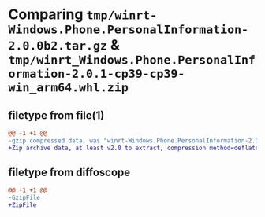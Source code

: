 # Comparing `tmp/winrt-Windows.Phone.PersonalInformation-2.0.0b2.tar.gz` & `tmp/winrt_Windows.Phone.PersonalInformation-2.0.1-cp39-cp39-win_arm64.whl.zip`

## filetype from file(1)

```diff
@@ -1 +1 @@
-gzip compressed data, was "winrt-Windows.Phone.PersonalInformation-2.0.0b2.tar", last modified: Sat Dec  2 18:24:42 2023, max compression
+Zip archive data, at least v2.0 to extract, compression method=deflate
```

## filetype from diffoscope

```diff
@@ -1 +1 @@
-GzipFile
+ZipFile
```

